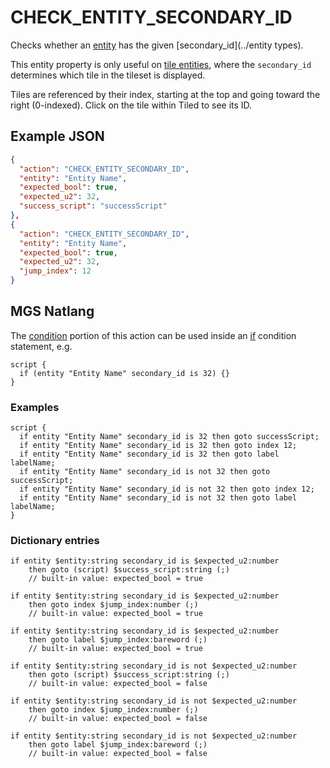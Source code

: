 # CHECK_ENTITY_SECONDARY_ID

Checks whether an [entity](../entities) has the given [secondary_id](../entity types).

This entity property is only useful on [tile entities](../entities/tile_entity), where the `secondary_id` determines which tile in the tileset is displayed.

Tiles are referenced by their index, starting at the top and going toward the right (0-indexed). Click on the tile within Tiled to see its ID.

## Example JSON

```json
{
  "action": "CHECK_ENTITY_SECONDARY_ID",
  "entity": "Entity Name",
  "expected_bool": true,
  "expected_u2": 32,
  "success_script": "successScript"
},
{
  "action": "CHECK_ENTITY_SECONDARY_ID",
  "entity": "Entity Name",
  "expected_bool": true,
  "expected_u2": 32,
  "jump_index": 12
}
```

## MGS Natlang

The [condition](../actions/conditional_gotos) portion of this action can be used inside an [if](../mgs/advanced_syntax/if_and_else) condition statement, e.g.

```mgs
script {
  if (entity "Entity Name" secondary_id is 32) {}
}
```

### Examples

```mgs
script {
  if entity "Entity Name" secondary_id is 32 then goto successScript;
  if entity "Entity Name" secondary_id is 32 then goto index 12;
  if entity "Entity Name" secondary_id is 32 then goto label labelName;
  if entity "Entity Name" secondary_id is not 32 then goto successScript;
  if entity "Entity Name" secondary_id is not 32 then goto index 12;
  if entity "Entity Name" secondary_id is not 32 then goto label labelName;
}
```

### Dictionary entries

```
if entity $entity:string secondary_id is $expected_u2:number
    then goto (script) $success_script:string (;)
	// built-in value: expected_bool = true

if entity $entity:string secondary_id is $expected_u2:number
    then goto index $jump_index:number (;)
	// built-in value: expected_bool = true

if entity $entity:string secondary_id is $expected_u2:number
    then goto label $jump_index:bareword (;)
	// built-in value: expected_bool = true

if entity $entity:string secondary_id is not $expected_u2:number
    then goto (script) $success_script:string (;)
	// built-in value: expected_bool = false

if entity $entity:string secondary_id is not $expected_u2:number
    then goto index $jump_index:number (;)
	// built-in value: expected_bool = false

if entity $entity:string secondary_id is not $expected_u2:number
    then goto label $jump_index:bareword (;)
	// built-in value: expected_bool = false
```
